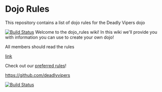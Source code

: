 Dojo Rules
==========

This repository contains a list of dojo rules for the Deadly Vipers dojo

[![Build Status](https://secure.travis-ci.org/rails/arel.svg?branch=master)](http://travis-ci.org/rails/arel)
Welcome to the dojo_rules wiki! In this wiki we'll provide you with information you can use to create your own dojo!

All members should read the rules

[link](https://github.com/deadlyvipers)

Check out our [preferred rules](rules)! 

https://github.com/deadlyvipers

[![Build Status](https://secure.travis-ci.org/rails/arel.svg?branch=master)](http://travis-ci.org/rails/arel)
